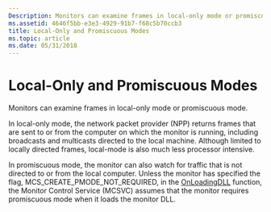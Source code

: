 ```yaml
---
Description: Monitors can examine frames in local-only mode or promiscuous mode.
ms.assetid: 4646f5bb-e3e3-4929-91b7-f68c5b70ccb3
title: Local-Only and Promiscuous Modes
ms.topic: article
ms.date: 05/31/2018
---
```


# Local-Only and Promiscuous Modes

Monitors can examine frames in local-only mode or promiscuous mode.

In local-only mode, the network packet provider (NPP) returns frames that are sent to or from the computer on which the monitor is running, including broadcasts and multicasts directed to the local machine. Although limited to locally directed frames, local-mode is also much less processor intensive.

In promiscuous mode, the monitor can also watch for traffic that is not directed to or from the local computer. Unless the monitor has specified the flag, MCS\_CREATE\_PMODE\_NOT\_REQUIRED, in the [OnLoadingDLL](onloadingdll.md) function, the Monitor Control Service (MCSVC) assumes that the monitor requires promiscuous mode when it loads the monitor DLL.

 

 



